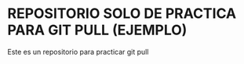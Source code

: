 # REPOSITORIO SOLO DE PRACTICA PARA GIT PULL (EJEMPLO)
Este es un repositorio para practicar git pull
